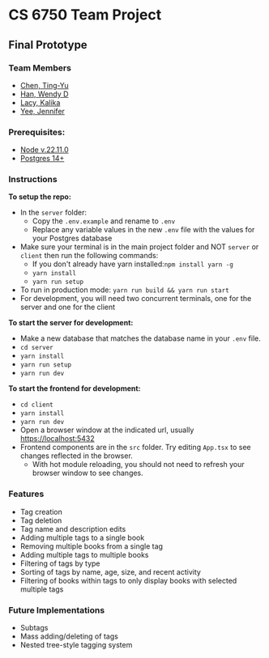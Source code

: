 # CS 6750 Team Project

## Final Prototype

### Team Members

- [Chen, Ting-Yu](https://github.com/7ingyu)
- [Han, Wendy D](https://github.com/ChewyChewingston)
- [Lacy, Kalika](https://github.com/kqlacy)
- [Yee, Jennifer](https://github.com/chocolateleche)

### Prerequisites:
- [Node v.22.11.0](https://nodejs.org)
- [Postgres 14+](https://www.postgresql.org/download/)

### Instructions

**To setup the repo:**
- In the `server` folder:
  - Copy the `.env.example` and rename to `.env`
  - Replace any variable values in the new `.env` file with the values for your Postgres database
- Make sure your terminal is in the main project folder and NOT `server` or `client` then run the following commands:
  - If you don't already have yarn installed:`npm install yarn -g`
  - `yarn install`
  - `yarn run setup`
- To run in production mode: `yarn run build && yarn run start`
- For development, you will need two concurrent terminals, one for the server and one for the client

**To start the server for development:**
- Make a new database that matches the database name in your `.env` file.
- `cd server`
- `yarn install`
- `yarn run setup`
- `yarn run dev`

**To start the frontend for development:**
- `cd client`
- `yarn install`
- `yarn run dev`
- Open a browser window at the indicated url, usually [https://localhost:5432](https://localhost:5432)
- Frontend components are in the `src` folder. Try editing `App.tsx` to see changes reflected in the browser.
  - With hot module reloading, you should not need to refresh your browser window to see changes.

### Features
- Tag creation
- Tag deletion
- Tag name and description edits
- Adding multiple tags to a single book
- Removing multiple books from a single tag
- Adding multiple tags to multiple books
- Filtering of tags by type
- Sorting of tags by name, age, size, and recent activity
- Filtering of books within tags to only display books with selected multiple tags

### Future Implementations
- Subtags
- Mass adding/deleting of tags
- Nested tree-style tagging system
